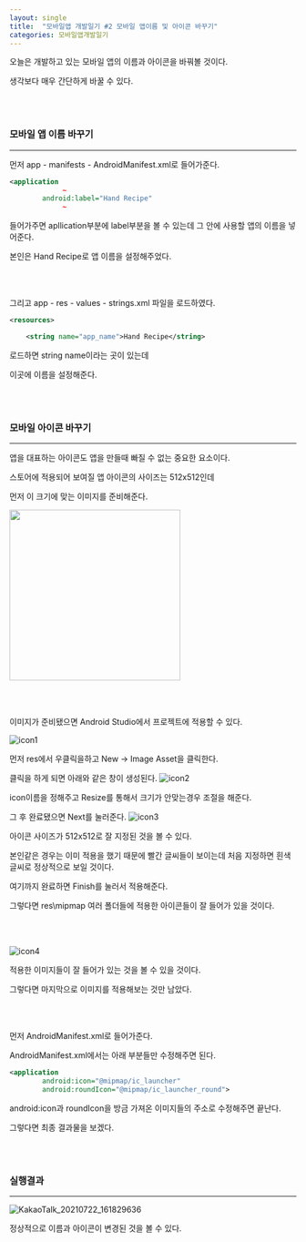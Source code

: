 ```yaml
---
layout: single
title:  "모바일앱 개발일기 #2 모바일 앱이름 및 아이콘 바꾸기"
categories: 모바일앱개발일기
---
```


오늘은 개발하고 있는 모바일 앱의 이름과 아이콘을 바꿔볼 것이다.

생각보다 매우 간단하게 바꿀 수 있다.

 <br/><br/>

  

### 모바일 앱 이름 바꾸기

---

먼저 app - manifests - AndroidManifest.xml로 들어가준다.

```xml
<application
             ~
        android:label="Hand Recipe"
             ~
```

들어가주면 apllication부분에 label부분을 볼 수 있는데 그 안에 사용할 앱의 이름을 넣어준다.

본인은 Hand Recipe로 앱 이름을 설정해주었다.

<br/><br/>

그리고 app - res - values - strings.xml 파일을 로드하였다.

```xml
<resources>

    <string name="app_name">Hand Recipe</string>
```

로드하면 string name이라는 곳이 있는데 

<string name="app_name">이곳에 이름을 설정해준다.</string>

<br/><br/>



### 모바일 아이콘 바꾸기

---

앱을 대표하는 아이콘도 앱을 만들때 빠질 수 없는 중요한 요소이다.

스토어에 적용되어 보여질 앱 아이콘의 사이즈는 512x512인데 

먼저 이 크기에 맞는 이미지를 준비해준다.

<img src="https://user-images.githubusercontent.com/69960282/126602703-cd674128-6e4c-499c-942d-b436d973ea72.png" width="300">

 <br/><br/>

이미지가 준비됐으면 Android Studio에서 프로젝트에 적용할 수 있다.

![icon1](https://user-images.githubusercontent.com/69960282/126602735-0ed00e9d-3505-460a-a2a6-5bef81dff016.png)

먼저 res에서 우클릭을하고 New -> Image Asset을 클릭한다.

클릭을 하게 되면 아래와 같은 창이 생성된다.
![icon2](https://user-images.githubusercontent.com/69960282/126602742-07907a99-2a87-4a3e-9510-5a14e54817ab.png)

icon이름을 정해주고 Resize를 통해서 크기가 안맞는경우 조절을 해준다.

그 후 완료됐으면 Next를 눌러준다.
![icon3](https://user-images.githubusercontent.com/69960282/126602755-112ae50a-2731-4130-ba11-d878a1203da8.png)

아이콘 사이즈가 512x512로 잘 지정된 것을 볼 수 있다.

본인같은 경우는 이미 적용을 했기 때문에 빨간 글씨들이 보이는데 처음 지정하면 흰색글씨로 정상적으로 보일 것이다.




여기까지 완료하면 Finish를 눌러서 적용해준다.

그렇다면 res\mipmap 여러 폴더들에 적용한 아이콘들이 잘 들어가 있을 것이다.

 <br/><br/>

![icon4](https://user-images.githubusercontent.com/69960282/126602776-7f992482-623f-4522-b04c-ea42c50e5efd.png)

적용한 이미지들이 잘 들어가 있는 것을 볼 수 있을 것이다.

그렇다면 마지막으로 이미지를 적용해보는 것만 남았다.

 <br/><br/>

먼저 AndroidManifest.xml로 들어가준다.

AndroidManifest.xml에서는 아래 부분들만 수정해주면 된다.

```xml
<application
        android:icon="@mipmap/ic_launcher"
        android:roundIcon="@mipmap/ic_launcher_round">
```

android:icon과 roundIcon을 방금 가져온 이미지들의 주소로 수정해주면 끝난다.

그렇다면 최종 결과물을 보겠다.

  <br/><br/>

### 실행결과

---

![KakaoTalk_20210722_161829636](https://user-images.githubusercontent.com/69960282/126602790-2390bde3-05a8-40c8-82c6-81817383ebfd.jpg)

정상적으로 이름과 아이콘이 변경된 것을 볼 수 있다.
